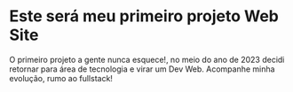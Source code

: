 # Este será meu primeiro projeto Web Site
O primeiro projeto a gente nunca esquece!,
no meio do ano de 2023 decidi retornar para área de tecnologia e virar um Dev Web.
Acompanhe minha evolução, rumo ao fullstack!

